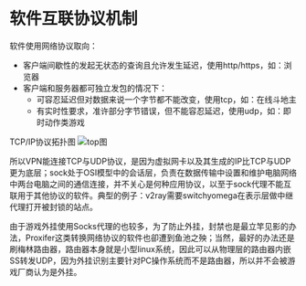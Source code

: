 # 软件互联协议机制


软件使用网络协议取向：

* 客户端间歇性的发起无状态的查询且允许发生延迟，使用http/https，如：浏览器
* 客户端和服务器都可独立发包的情况下： 
    * 可容忍延迟但对数据来说一个字节都不能改变，使用tcp，如：在线斗地主
    * 有实时性要求，准许部分字节错误，但不能容忍延迟，使用udp，如：即时动作类游戏

TCP/IP协议拓扑图
![top图](https://raw.githubusercontent.com/loremwalker/fq-book/master/images/171651525642888.png)

所以VPN能连接TCP与UDP协议，是因为虚拟网卡以及其生成的IP比TCP与UDP更为底层；sock处于OSI模型中的会话层，负责在数据传输中设置和维护电脑网络中两台电脑之间的通信连接，并不关心是何种应用协议，以至于sock代理不能互联用于其他协议的软件。典型的例子：v2ray需要switchyomega在表示层做中继代理打开被封锁的站点。

由于游戏外挂使用Socks代理的也较多，为了防止外挂，封禁也是最立竿见影的办法，Proxifer这类转换网络协议的软件也卻遭到鱼池之殃；当然，最好的办法还是刷梅林路由器，路由器本身就是小型linux系统，因此可以从物理层的路由器内嵌SS转发UDP，因为外挂识别主要针对PC操作系统而不是路由器，所以并不会被游戏厂商认为是外挂。

